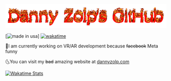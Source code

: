 ![logo.gif](logo.gif)

[![made in usa](https://img.shields.io/badge/made%20in-usa-red)] [![wakatime](https://wakatime.com/badge/user/24ab148b-9d50-4e94-8109-0bf4494a6c50.svg)](https://wakatime.com/@24ab148b-9d50-4e94-8109-0bf4494a6c50)

🌛I am currently working on VR/AR development because ~~facebook~~ Meta funny

🌜You can visit my <strike>bad</strike> amazing website at [dannyzolp.com](https://dannyzolp.com/)

[![Wakatime Stats](https://github-readme-stats.vercel.app/api/wakatime?username=dannyzolp&theme=dark&show_icons=true)](https://wakatime.com/@dannyzolp)
